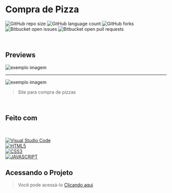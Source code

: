 # Compra de Pizza

![GitHub repo size](https://img.shields.io/github/repo-size/GuilhermeIgnacio/README-template?style=for-the-badge)
![GitHub language count](https://img.shields.io/github/languages/count/GuilhermeIgnacio/README-template?style=for-the-badge)
![GitHub forks](https://img.shields.io/github/forks/GuilhermeIgnacio/README-template?style=for-the-badge)
![Bitbucket open issues](https://img.shields.io/bitbucket/issues/GuilhermeIgnacio/README-template?style=for-the-badge)
![Bitbucket open pull requests](https://img.shields.io/bitbucket/pr-raw/GuilhermeIgnacio/README-template?style=for-the-badge)

<br>

## Previews

<img src="assets/preview1.gif" alt="exemplo imagem">
<hr>
<img src="assets/preview2.gif" alt="exemplo imagem">

<br>

> Site para compra de pizzas

<br>

## Feito com

<br>

[![Visual Studio Code](https://img.shields.io/badge/Visual_studio_code-0078D4?style=for-the-badge&logo=visual%20studio%20code&logoColor=white)](https://code.visualstudio.com/)<br>
[![HTML5](https://img.shields.io/badge/HTML5-E34F26?style=for-the-badge&logo=html5&logoColor=white)](https://developer.mozilla.org/pt-BR/docs/Web/HTML)<br>
[![CSS3](https://img.shields.io/badge/CSS3-1572B6?style=for-the-badge&logo=css3&logoColor=white)](https://developer.mozilla.org/pt-BR/docs/Web/CSS)<br>
[![JAVASCRIPT](https://img.shields.io/badge/JavaScript-F7DF1E?style=for-the-badge&logo=javascript&logoColor=black)](https://developer.mozilla.org/pt-BR/docs/Web/JavaScript)

## Acessando o Projeto

> Você pode acessá-lo [Clicando aqui](https://compra-de-pizza.netlify.app/)
